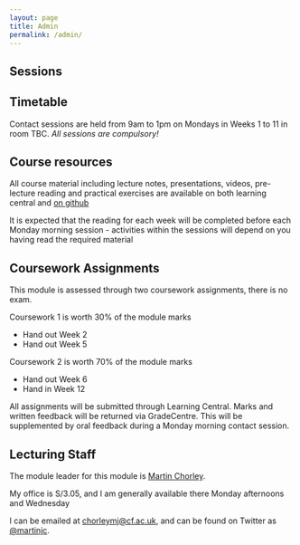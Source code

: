 ```yaml
---
layout: page
title: Admin
permalink: /admin/
---
```




## Sessions


## Timetable

Contact sessions are held from 9am to 1pm on Mondays in Weeks 1 to 11 in room TBC. *All sessions are compulsory!*

## Course resources

All course material including lecture notes, presentations, videos, pre-lecture reading and practical exercises are available on both learning central and [on github](https://martinjc.github.io/cmt212/)

It is expected that the reading for each week will be completed before each Monday morning session - activities within the sessions will depend on you having read the required material

## Coursework Assignments

This module is assessed through two coursework assignments, there is no exam.

Coursework 1 is worth 30% of the module marks

* Hand out Week 2
* Hand out Week 5

Coursework 2 is worth 70% of the module marks

* Hand out Week 6
* Hand in Week 12

All assignments will be submitted through Learning Central. Marks and written feedback will be returned via GradeCentre. This will be supplemented by oral feedback during a Monday morning contact session.

## Lecturing Staff

The module leader for this module is [Martin Chorley](https://martinjc.com).

My office is S/3.05, and I am generally available there Monday afternoons and Wednesday

I can be emailed at [chorleymj@cf.ac.uk](mailto:chorleymj@cf.ac.uk), and can be found on Twitter as [@martinjc](https://twitter.com/martinjc).
